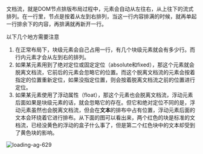 文档流，就是DOM节点排版布局过程中，元素会自动从左往右，从上往下的流式排列。在一行里，节点是按着从左到右排列，当这一行内容排满的时候，就再单起一行排余下的内容，再排满就再新开一行。

以下几个地方需要注意

1. 在正常布局下，块级元素会自己占用一行，有几个块级元素就会有多少行。而行内元素才会从左到右的排列。
2. 如果某元素用到了绝对定位或固定定位（absolute和fixed），那这个元素就会脱离文档流，它前后的元素会忽略它的位置。而这个脱离文档流的元素会按着指定的位置重新定位，如果没指定位置，则会按着脱离文档流之前的位置进行定位。
3. 如果某元素使用了浮动属性（float），那这个元素也会脱离文档流，浮动元素后面如果是块级元素的话，就会忽略它的存在。但它和绝对定位不同的是，浮动元素虽然也会脱离文档流，但会在**文本**的排布中占有位置，浮动元素后面的文本会环绕着它进行排布。从下面的图可以看出来，两个红色的块是标准的文档流，已经没黄色的浮动的盒子什么事了，但是第二个红色块中的文本却受到了黄色块的影响。

![loading-ag-629]()
